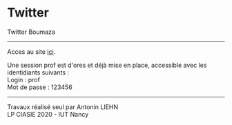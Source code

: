 # Twitter
 Twitter Boumaza
___
Acces au site <a href="https://webetu.iutnc.univ-lorraine.fr/www/liehn6u/Tweeter/main.php">ici</a>.

Une session prof est d'ores et déjà mise en place, accessible avec les identidiants suivants :\
Login : prof\
Mot de passe : 123456
___
Travaux réalisé seul par Antonin LIEHN\
LP CIASIE 2020 - IUT Nancy